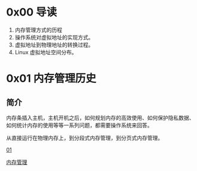 # 0x00 导读

1. 内存管理方式的历程
2. 操作系统对虚拟地址的实现方式。
3. 虚拟地址到物理地址的转换过程。
4. Linux 虚拟地址空间分布。

# 0x01 内存管理历史

## 简介

内存条插入主机，主机开机之后，如何规划内存的高效使用、如何保护隐私数据、如何统计内存的使用等等一系列问题，都需要操作系统来回答。

从直接运行在物理内存上，到分段式内存管理，到分页式内存管理。

[01](./01.md)

[内存管理](https://carlyleliu.github.io/tags/%E5%86%85%E5%AD%98%E7%AE%A1%E7%90%86/)